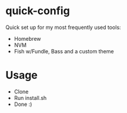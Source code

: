 # quick-config

Quick set up for my most frequently used tools:

* Homebrew
* NVM
* Fish w/Fundle, Bass and a custom theme

# Usage

* Clone
* Run install.sh
* Done :)
